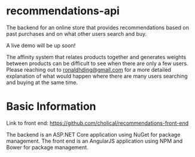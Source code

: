 # recommendations-api
The backend for an online store that provides recommendations based on past purchases and on what other users search and buy.

A live demo will be up soon!

The affinity system that relates products together and generates weights between products can be difficult to see when there are only a few users. Please reaching out to ronaldhding@gmail.com for a more detailed explanation of what would happen where there are many users searching and buying at the same time.

# Basic Information
Link to front end: https://github.com/cholical/recommendations-front-end

The backend is an ASP.NET Core application using NuGet for package management. 
The front end is an AngularJS application using NPM and Bower for package management.
